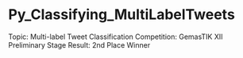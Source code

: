 # Py_Classifying_MultiLabelTweets

Topic: Multi-label Tweet Classification 
Competition: GemasTIK XII Preliminary Stage
Result: 2nd Place Winner
